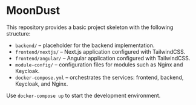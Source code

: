 # MoonDust

This repository provides a basic project skeleton with the following structure:

- `backend/` – placeholder for the backend implementation.
- `frontend/nextjs/` – Next.js application configured with TailwindCSS.
- `frontend/angular/` – Angular application configured with TailwindCSS.
- `module-config/` – configuration files for modules such as Nginx and Keycloak.
- `docker-compose.yml` – orchestrates the services: frontend, backend, Keycloak, and Nginx.

Use `docker-compose up` to start the development environment.
